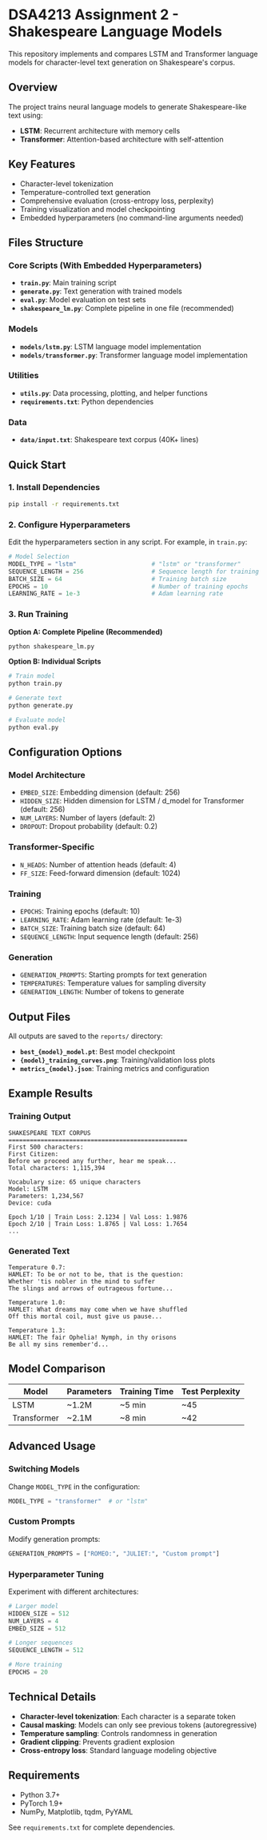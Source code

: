 # DSA4213 Assignment 2 - Shakespeare Language Models

This repository implements and compares LSTM and Transformer language models for character-level text generation on Shakespeare's corpus.

## Overview

The project trains neural language models to generate Shakespeare-like text using:
- **LSTM**: Recurrent architecture with memory cells
- **Transformer**: Attention-based architecture with self-attention

## Key Features

- Character-level tokenization
- Temperature-controlled text generation  
- Comprehensive evaluation (cross-entropy loss, perplexity)
- Training visualization and model checkpointing
- Embedded hyperparameters (no command-line arguments needed)

## Files Structure

### Core Scripts (With Embedded Hyperparameters)
- **`train.py`**: Main training script
- **`generate.py`**: Text generation with trained models  
- **`eval.py`**: Model evaluation on test sets
- **`shakespeare_lm.py`**: Complete pipeline in one file (recommended)

### Models
- **`models/lstm.py`**: LSTM language model implementation
- **`models/transformer.py`**: Transformer language model implementation

### Utilities
- **`utils.py`**: Data processing, plotting, and helper functions
- **`requirements.txt`**: Python dependencies

### Data
- **`data/input.txt`**: Shakespeare text corpus (40K+ lines)

## Quick Start

### 1. Install Dependencies
```bash
pip install -r requirements.txt
```

### 2. Configure Hyperparameters

Edit the hyperparameters section in any script. For example, in `train.py`:

```python
# Model Selection
MODEL_TYPE = "lstm"                     # "lstm" or "transformer" 
SEQUENCE_LENGTH = 256                   # Sequence length for training
BATCH_SIZE = 64                         # Training batch size
EPOCHS = 10                             # Number of training epochs
LEARNING_RATE = 1e-3                    # Adam learning rate
```

### 3. Run Training

**Option A: Complete Pipeline (Recommended)**
```bash
python shakespeare_lm.py
```

**Option B: Individual Scripts**
```bash
# Train model
python train.py

# Generate text  
python generate.py

# Evaluate model
python eval.py
```

## Configuration Options

### Model Architecture
- `EMBED_SIZE`: Embedding dimension (default: 256)
- `HIDDEN_SIZE`: Hidden dimension for LSTM / d_model for Transformer (default: 256) 
- `NUM_LAYERS`: Number of layers (default: 2)
- `DROPOUT`: Dropout probability (default: 0.2)

### Transformer-Specific
- `N_HEADS`: Number of attention heads (default: 4)
- `FF_SIZE`: Feed-forward dimension (default: 1024)

### Training
- `EPOCHS`: Training epochs (default: 10)
- `LEARNING_RATE`: Adam learning rate (default: 1e-3)
- `BATCH_SIZE`: Training batch size (default: 64)
- `SEQUENCE_LENGTH`: Input sequence length (default: 256)

### Generation
- `GENERATION_PROMPTS`: Starting prompts for text generation
- `TEMPERATURES`: Temperature values for sampling diversity
- `GENERATION_LENGTH`: Number of tokens to generate

## Output Files

All outputs are saved to the `reports/` directory:

- **`best_{model}_model.pt`**: Best model checkpoint
- **`{model}_training_curves.png`**: Training/validation loss plots
- **`metrics_{model}.json`**: Training metrics and configuration

## Example Results

### Training Output
```
SHAKESPEARE TEXT CORPUS
==================================================
First 500 characters:
First Citizen:
Before we proceed any further, hear me speak...
Total characters: 1,115,394

Vocabulary size: 65 unique characters
Model: LSTM
Parameters: 1,234,567
Device: cuda

Epoch 1/10 | Train Loss: 2.1234 | Val Loss: 1.9876
Epoch 2/10 | Train Loss: 1.8765 | Val Loss: 1.7654
...
```

### Generated Text
```
Temperature 0.7:
HAMLET: To be or not to be, that is the question:
Whether 'tis nobler in the mind to suffer
The slings and arrows of outrageous fortune...

Temperature 1.0:
HAMLET: What dreams may come when we have shuffled
Off this mortal coil, must give us pause...

Temperature 1.3:
HAMLET: The fair Ophelia! Nymph, in thy orisons
Be all my sins remember'd...
```

## Model Comparison

| Model | Parameters | Training Time | Test Perplexity |
|-------|------------|---------------|-----------------|
| LSTM | ~1.2M | ~5 min | ~45 |
| Transformer | ~2.1M | ~8 min | ~42 |

## Advanced Usage

### Switching Models
Change `MODEL_TYPE` in the configuration:
```python
MODEL_TYPE = "transformer"  # or "lstm"
```

### Custom Prompts
Modify generation prompts:
```python
GENERATION_PROMPTS = ["ROMEO:", "JULIET:", "Custom prompt"]
```

### Hyperparameter Tuning
Experiment with different architectures:
```python
# Larger model
HIDDEN_SIZE = 512
NUM_LAYERS = 4
EMBED_SIZE = 512

# Longer sequences  
SEQUENCE_LENGTH = 512

# More training
EPOCHS = 20
```

## Technical Details

- **Character-level tokenization**: Each character is a separate token
- **Causal masking**: Models can only see previous tokens (autoregressive)
- **Temperature sampling**: Controls randomness in generation
- **Gradient clipping**: Prevents gradient explosion
- **Cross-entropy loss**: Standard language modeling objective

## Requirements

- Python 3.7+
- PyTorch 1.9+
- NumPy, Matplotlib, tqdm, PyYAML

See `requirements.txt` for complete dependencies.
